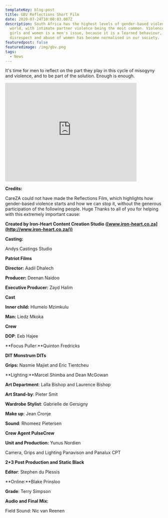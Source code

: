 ```yaml
---
templateKey: blog-post
title: GBV Reflections Short Film
date: 2020-07-24T10:00:03.007Z
description: South Africa has the highest levels of gender-based violence in the
  world, with intimate partner violence being the most common. Violence against
  girls and women is a men's issue, because it is a learned behaviour,
  disrespect and abuse of women has become normalised in our society.
featuredpost: false
featuredimage: /img/gbv.png
tags:
  - News
---
```

It's time for men to reflect on the part they play in this cycle of misogyny and violence, and to be part of the solution. Enough is enough.

<iframe width="420" height="315" src="https://www.youtube.com/embed/FBxfrqUaqgY" frameborder="0" allow="accelerometer; autoplay; encrypted-media; gyroscope; picture-in-picture" allowfullscreen></iframe>

**Credits:**

CareZA could not have made the Reflections Film, which highlights how gender-based violence starts and how we can stop it, without the generous participation of the following people. Huge Thanks to all of you for helping with this extremely important cause:

**Created by Iron-Heart Content Creation Studio ([www.iron-heart.co.za](http://www.iron-heart.co.za/))**

**Casting:**

Andys Castings Studio

**Patriot Films**

**Director:** Aadil Dhalech

**Producer:** Deenan Naidoo

**Executive Producer:** Zayd Halim

**Cast**

**Inner child:** Hlumelo Mzimkulu

**Man:** Liedz Mkoka

**Crew**

**DOP**: Eeb Hajee

**Focus Puller:**Quinton Fredricks

**DIT Monstrum DITs**

**Grips:** Nasmie Majiet and Eric Tientcheu

**Lighting:**Marcel Shimba and Dean McGowan

**Art Department**: Lalla Bishop and Laurence Bishop

**Art Stand-by**: Pieter Smit

**Wardrobe Stylist**: Gabrielle de Gersigny

**Make up**: Jean Cronje

**Sound**: Rhomeez Pietersen

**Crew Agent PulseCrew**

**Unit and Production:** Yunus Nordien

Camera, Grips and Lighting Panavison and Panalux CPT

**2+3 Post Production and Static Black**

**Editor**: Stephen du Plessis

**Online:**Blake Prinsloo

**Grade**: Terry Simpson

**Audio and Final Mix:**

Field Sound: Nic van Reenen